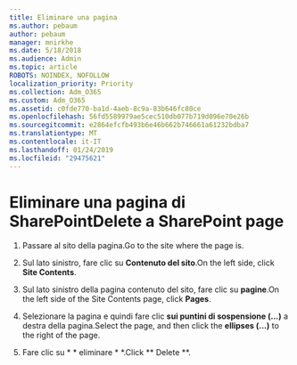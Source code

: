 ```yaml
---
title: Eliminare una pagina
ms.author: pebaum
author: pebaum
manager: mnirkhe
ms.date: 5/18/2018
ms.audience: Admin
ms.topic: article
ROBOTS: NOINDEX, NOFOLLOW
localization_priority: Priority
ms.collection: Adm_O365
ms.custom: Adm_O365
ms.assetid: c0fde770-ba1d-4aeb-8c9a-83b646fc80ce
ms.openlocfilehash: 56fd5589979ae5cec510db077b719d096e70e26b
ms.sourcegitcommit: e2864efcfb493b6e46b662b746661a61232bdba7
ms.translationtype: MT
ms.contentlocale: it-IT
ms.lasthandoff: 01/24/2019
ms.locfileid: "29475621"
---
```

# <a name="delete-a-sharepoint-page"></a><span data-ttu-id="c48ef-102">Eliminare una pagina di SharePoint</span><span class="sxs-lookup"><span data-stu-id="c48ef-102">Delete a SharePoint page</span></span>

1. <span data-ttu-id="c48ef-103">Passare al sito della pagina.</span><span class="sxs-lookup"><span data-stu-id="c48ef-103">Go to the site where the page is.</span></span>
    
2. <span data-ttu-id="c48ef-104">Sul lato sinistro, fare clic su **Contenuto del sito**.</span><span class="sxs-lookup"><span data-stu-id="c48ef-104">On the left side, click **Site Contents**.</span></span> 
    
3. <span data-ttu-id="c48ef-105">Sul lato sinistro della pagina contenuto del sito, fare clic su **pagine**.</span><span class="sxs-lookup"><span data-stu-id="c48ef-105">On the left side of the Site Contents page, click **Pages**.</span></span> 
    
4. <span data-ttu-id="c48ef-106">Selezionare la pagina e quindi fare clic **sui puntini di sospensione (...)** a destra della pagina.</span><span class="sxs-lookup"><span data-stu-id="c48ef-106">Select the page, and then click the **ellipses (...)** to the right of the page.</span></span> 
    
5. <span data-ttu-id="c48ef-107">Fare clic su \* \* eliminare \* \*.</span><span class="sxs-lookup"><span data-stu-id="c48ef-107">Click \*\* Delete \*\*.</span></span> 
    

